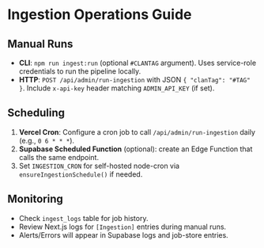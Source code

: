# Ingestion Operations Guide

## Manual Runs

- **CLI**: `npm run ingest:run` (optional `#CLANTAG` argument). Uses service-role credentials to run the pipeline locally.
- **HTTP**: `POST /api/admin/run-ingestion` with JSON `{ "clanTag": "#TAG" }`. Include `x-api-key` header matching `ADMIN_API_KEY` (if set).

## Scheduling

1. **Vercel Cron**: Configure a cron job to call `/api/admin/run-ingestion` daily (e.g., `0 6 * * *`).
2. **Supabase Scheduled Function** (optional): create an Edge Function that calls the same endpoint.
3. Set `INGESTION_CRON` for self-hosted node-cron via `ensureIngestionSchedule()` if needed.

## Monitoring

- Check `ingest_logs` table for job history.
- Review Next.js logs for `[Ingestion]` entries during manual runs.
- Alerts/Errors will appear in Supabase logs and job-store entries.


